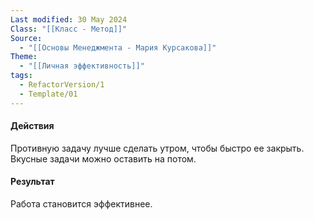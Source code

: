 ```yaml
---
Last modified: 30 May 2024
Class: "[[Класс - Метод]]"
Source:
  - "[[Основы Менеджмента - Мария Курсакова]]"
Theme:
  - "[[Личная эффективность]]"
tags:
  - RefactorVersion/1
  - Template/01
---
```

#### Действия
Противную задачу лучше сделать утром, чтобы быстро ее закрыть.
Вкусные задачи можно оставить на потом.

#### Результат
Работа становится эффективнее.